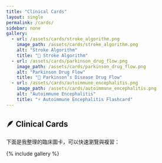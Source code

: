 ```yaml
---
title: "Clinical Cards"
layout: single
permalink: /cards/
sidebar: none
gallery:
  - url: /assets/cards/stroke_algorithm.png
    image_path: /assets/cards/stroke_algorithm.png
    alt: "Stroke Algorithm"
    title: "🧠 Stroke Algorithm"
  - url: /assets/cards/parkinson_drug_flow.png
    image_path: /assets/cards/parkinson_drug_flow.png
    alt: "Parkinson Drug Flow"
    title: "💊 Parkinson’s Disease Drug Flow"
  - url: /assets/cards/autoimmune_encephalitis.png
    image_path: /assets/cards/autoimmune_encephalitis.png
    alt: "Autoimmune Encephalitis"
    title: "⚡ Autoimmune Encephalitis Flashcard"
---
```


## 🪶 Clinical Cards

下面是我整理的臨床圖卡，可以快速瀏覽與複習：

{% include gallery %}
